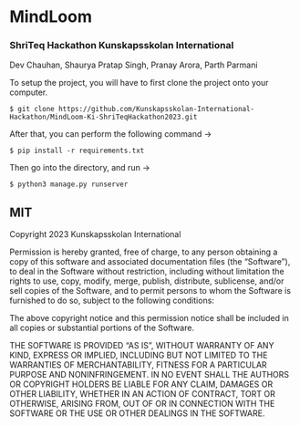 # MindLoom

### ShriTeq Hackathon Kunskapsskolan International
Dev Chauhan, Shaurya Pratap Singh, Pranay Arora, Parth Parmani

To setup the project, you will have to first clone the project onto your computer. 

```
$ git clone https://github.com/Kunskapsskolan-International-Hackathon/MindLoom-Ki-ShriTeqHackathon2023.git
```

After that, you can perform the following command ->

```
$ pip install -r requirements.txt
```

Then go into the directory, and run ->

```
$ python3 manage.py runserver
```

## MIT ##

Copyright 2023 Kunskapsskolan International

Permission is hereby granted, free of charge, to any person obtaining a copy of this software and associated documentation files (the “Software”), to deal in the Software without restriction, including without limitation the rights to use, copy, modify, merge, publish, distribute, sublicense, and/or sell copies of the Software, and to permit persons to whom the Software is furnished to do so, subject to the following conditions:

The above copyright notice and this permission notice shall be included in all copies or substantial portions of the Software.

THE SOFTWARE IS PROVIDED “AS IS”, WITHOUT WARRANTY OF ANY KIND, EXPRESS OR IMPLIED, INCLUDING BUT NOT LIMITED TO THE WARRANTIES OF MERCHANTABILITY, FITNESS FOR A PARTICULAR PURPOSE AND NONINFRINGEMENT. IN NO EVENT SHALL THE AUTHORS OR COPYRIGHT HOLDERS BE LIABLE FOR ANY CLAIM, DAMAGES OR OTHER LIABILITY, WHETHER IN AN ACTION OF CONTRACT, TORT OR OTHERWISE, ARISING FROM, OUT OF OR IN CONNECTION WITH THE SOFTWARE OR THE USE OR OTHER DEALINGS IN THE SOFTWARE.

